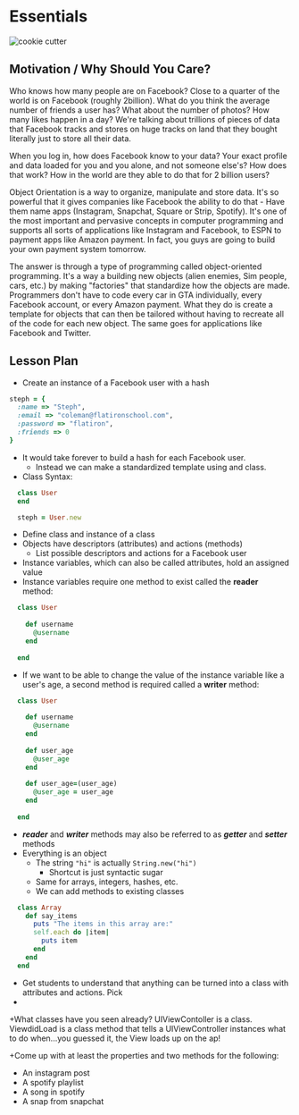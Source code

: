 # Essentials

![cookie cutter](http://stephenmatlock.com/wp-content/uploads/2013/02/Cookie_Cutter_s.jpg)

## Motivation / Why Should You Care?
Who knows how many people are on Facebook? Close to a quarter of the world is on Facebook (roughly 2billion). What do you think the average number of friends a user has? What about the number of photos? How many likes happen in a day? We're talking about trillions of pieces of data that Facebook tracks and stores on huge tracks on land that they bought literally just to store all their data.

When you log in, how does Facebook know to your data? Your exact profile and data loaded for you and you alone, and not someone else's? How does that work? How in the world are they able to do that for 2 billion users?

Object Orientation is a way to organize, manipulate and store data. It's so powerful that it gives companies like Facebook the ability to do that - Have them name apps (Instagram, Snapchat, Square or Strip, Spotify). It's one of the most important and pervasive concepts in computer programming and supports all sorts of applications like Instagram and Facebook, to ESPN to payment apps like Amazon payment. In fact, you guys are going to build your own payment system tomorrow.

The answer is through a type of programming called object-oriented programming. It's a way a building new objects (alien enemies, Sim people, cars, etc.) by making "factories" that standardize how the objects are made. Programmers don't have to code every car in GTA individually, every Facebook account, or every Amazon payment. What they do is create a template for objects that can then be tailored without having to recreate all of the code for each new object. The same goes for applications like Facebook and Twitter.

## Lesson Plan
+ Create an instance of a Facebook user with a hash
```ruby
steph = {
  :name => "Steph",
  :email => "coleman@flatironschool.com",
  :password => "flatiron",
  :friends => 0
}
```
+ It would take forever to build a hash for each Facebook user.
  * Instead we can make a standardized template using and class.
+ Class Syntax:
```ruby
  class User
  end

  steph = User.new
```
+ Define class and instance of a class
+ Objects have descriptors (attributes) and actions (methods)
  * List possible descriptors and actions for a Facebook user
+ Instance variables, which can also be called attributes, hold an assigned value
+ Instance variables require one method to exist called the **reader** method:
```ruby
  class User
  
    def username
      @username
    end
    
  end
```
+ If we want to be able to change the value of the instance variable like a user's age, a second method is required called a **writer** method:
```ruby
  class User
  
    def username
      @username
    end
    
    def user_age
      @user_age
    end
    
    def user_age=(user_age)
      @user_age = user_age
    end
    
  end
```
+ **_reader_** and **_writer_** methods may also be referred to as **_getter_** and **_setter_** methods
+ Everything is an object
  * The string `"hi"` is actually `String.new("hi")`
    * Shortcut is just syntactic sugar
  * Same for arrays, integers, hashes, etc.
  * We can add methods to existing classes
```ruby
  class Array
    def say_items
      puts "The items in this array are:"
      self.each do |item|
        puts item
      end
    end
  end
```





+ Get students to understand that anything can be turned into a class with attributes and actions. Pick 
+ 
+What classes have you seen already?  UIViewContoller is a class.  ViewdidLoad is a class method that tells a UIViewController instances what to do when...you guessed it, the View loads up on the ap!

+Come up with at least the properties and two methods for the following:
+ An instagram post
+ A spotify playlist
+ A song in spotify
+ A snap from snapchat
